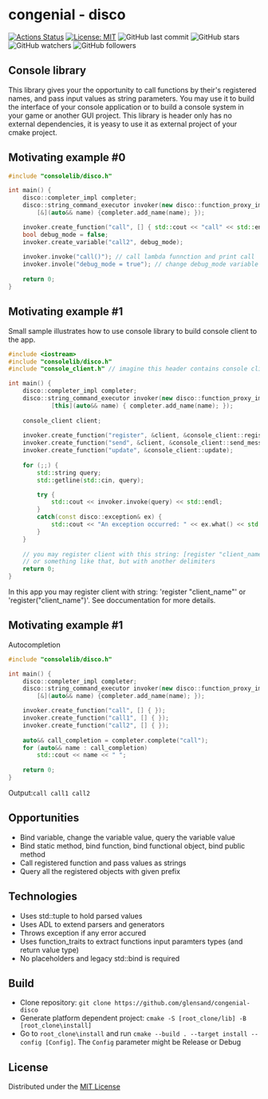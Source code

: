 # congenial - disco
[![Actions Status](https://github.com/glensand/congenial-disco/workflows/BuildAndTest/badge.svg)](https://github.com/glensand/congenial-disco/actions)
[![License: MIT](https://img.shields.io/badge/License-MIT-yellow.svg)](https://opensource.org/licenses/MIT)
![GitHub last commit](https://img.shields.io/github/last-commit/glensand/congenial-disco?color=red&style=plastic)
![GitHub stars](https://img.shields.io/github/stars/glensand/congenial-disco?style=social)
![GitHub watchers](https://img.shields.io/github/watchers/glensand/congenial-disco?style=social)
![GitHub followers](https://img.shields.io/github/followers/glensand?style=social)

## Console library
This library gives your the opportunity to call functions by their's registered names, and pass input values as string parameters. You may use it to build the interface of your console application or to build a console system in your game or another GUI project. This library is header only has no external dependencies, it is yeasy to use it as external project of your cmake project.

## Motivating example #0
```c++
#include "consolelib/disco.h"

int main() {
    disco::completer_impl completer;
    disco::string_command_executor invoker(new disco::function_proxy_impl, new disco::variable_proxy_impl,
        [&](auto&& name) {completer.add_name(name); });

    invoker.create_function("call", [] { std::cout << "call" << std::endl; });
    bool debug_mode = false;
    invoker.create_variable("call2", debug_mode);
    
    invoker.invoke("call()"); // call lambda funnction and print call
    invoker.invole("debug_mode = true"); // change debug_mode variable and possible enables application's debug mode
    
    return 0;
}
```

## Motivating example #1
Small sample illustrates how to use console library to build console client to the app.
```c++
#include <iostream>
#include "consolelib/disco.h"
#include "console_client.h" // imagine this header contains console client of the application

int main() {
    disco::completer_impl completer;
    disco::string_command_executor invoker(new disco::function_proxy_impl, new disco::variable_proxy_impl,
            [this](auto&& name) { completer.add_name(name); });
            
    console_client client;
    
    invoker.create_function("register", &client, &console_client::register_client);
    invoker.create_function("send", &client, &console_client::send_message);
    invoker.create_function("update", &console_client::update);
    
    for (;;) {
        std::string query;
        std::getline(std::cin, query);

        try {
            std::cout << invoker.invoke(query) << std::endl;
        }
        catch(const disco::exception& ex) {
            std::cout << "An exception occurred: " << ex.what() << std::endl;
        }
    }
    
    // you may register client with this string: [register "client_name"] or register("client_name")
    // or something like that, but with another delimiters
    return 0;
}
```
In this app you may register client with string: 'register "client_name"' or 'register("client_name")'.
See doccumentation for more details.

## Motivating example #1
Autocompletion
```c++
#include "consolelib/disco.h"

int main() {
    disco::completer_impl completer;
    disco::string_command_executor invoker(new disco::function_proxy_impl, new disco::variable_proxy_impl,
        [&](auto&& name) {completer.add_name(name); });

    invoker.create_function("call", [] { });
    invoker.create_function("call1", [] { });
    invoker.create_function("call2", [] { });
    
    auto&& call_completion = completer.complete("call");
    for (auto&& name : call_completion)
        std::cout << name << " ";
        
    return 0;
}
```
Output:```call call1 call2```

## Opportunities
* Bind variable, change the variable value, query the variable value
* Bind static method, bind function, bind functional object, bind public method
* Call registered function and pass values as strings
* Query all the registered objects with given prefix

## Technologies
* Uses std::tuple to hold parsed values
* Uses ADL to extend parsers and generators
* Throws exception if any error accured
* Uses function_traits to extract functions input paramters types (and return value type)
* No placeholders and legacy std::bind is required

## Build
- Clone repository: ``git clone https://github.com/glensand/congenial-disco``
- Generate platform dependent project: ``cmake -S [root_clone/lib] -B [root_clone\install]``
- Go to ``root_clone\install`` and run ``cmake --build . --target install --config [Config]``. The ``Config`` parameter might be Release or Debug

## License
Distributed under the [MIT License](https://github.com/glensand/congenial-disco/blob/main/LICENSE)
